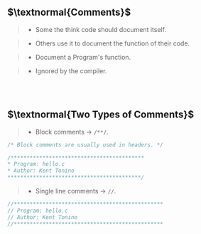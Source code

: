 ## $\textnormal{Comments}$

> - Some the think code should document itself.

> - Others use it to document the function of their code.

> - Document a Program's function.

> - Ignored by the compiler.

<br />
<br />



## $\textnormal{Two Types of Comments}$

> - Block comments -> `/**/`.

```c
/* Block comments are usually used in headers. */

/******************************************
* Program: hello.c
* Author: Kent Tonino
******************************************/
```

> - Single line comments -> `//`.

```c
//***********************************************
// Program: hello.c
// Author: Kent Tonino
//***********************************************
```
